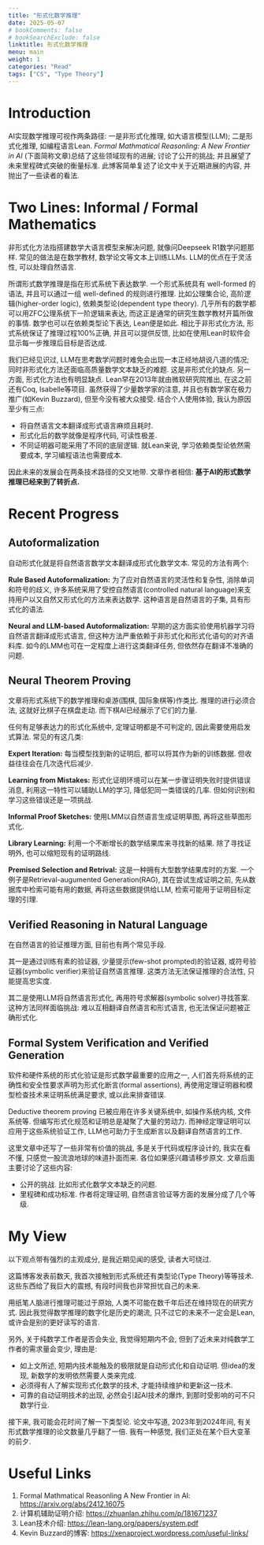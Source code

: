 ```yaml
---
title: "形式化数学推理"
date: 2025-05-07
# bookComments: false
# bookSearchExclude: false
linktitle: 形式化数学推理
menu: main
weight: 1
categories: "Read"
tags: ["CS", "Type Theory"]
---
```


# Introduction
AI实现数学推理可视作两条路径: 一是非形式化推理, 如大语言模型(LLM); 二是形式化推理, 如编程语言Lean. _Formal Mathmatical Reasonling: A New Frontier in AI_ (下面简称文章)总结了这些领域现有的进展; 讨论了公开的挑战; 并且展望了未来里程碑式突破的衡量标准. 此博客简单复述了论文中关于近期进展的内容, 并抛出了一些读者的看法.

# Two Lines: Informal / Formal Mathematics
非形式化方法指搭建数学大语言模型来解决问题, 就像问Deepseek R1数学问题那样. 常见的做法是在数学教材, 数学论文等文本上训练LLMs. LLM的优点在于灵活性, 可以处理自然语言.

所谓形式数学推理是指在形式系统下表达数学. 一个形式系统具有 well-formed 的语法, 并且可以通过一组 well-defined 的规则进行推理. 比如公理集合论, 高阶逻辑(higher-order logic), 依赖类型论(dependent type theory). 几乎所有的数学都可以用ZFC公理系统下一阶逻辑来表达, 而这正是通常的研究生数学教材开篇所做的事情. 数学也可以在依赖类型论下表达, Lean便是如此. 相比于非形式化方法, 形式系统保证了推理过程100%正确, 并且可以提供反馈, 比如在使用Lean时软件会显示每一步推理后目标是否达成. 

我们已经见识过, LLM在思考数学问题时难免会出现一本正经地胡说八道的情况; 同时非形式化方法还面临高质量数学文本缺乏的难题. 这是非形式化的缺点. 另一方面, 形式化方法也有明显缺点. Lean早在2013年就由微软研究院推出, 在这之前还有Coq, Isabelle等项目. 虽然获得了少量数学家的注意, 并且也有数学家在极力推广(如Kevin Buzzard), 但至今没有被大众接受. 结合个人使用体验, 我认为原因至少有三点:

- 将自然语言文本翻译成形式语言麻烦且耗时.
- 形式化后的数学就像是程序代码, 可读性极差.
- 不同证明器可能采用了不同的底层逻辑. 就Lean来说, 学习依赖类型论依然需要成本, 学习编程语法也需要成本.

因此未来的发展会在两条技术路径的交叉地带. 文章作者相信: __基于AI的形式数学推理已经来到了转折点.__

# Recent Progress

## Autoformalization

自动形式化就是将自然语言数学文本翻译成形式化数学文本. 常见的方法有两个:

__Rule Based Autoformalization:__ 为了应对自然语言的灵活性和复杂性, 消除单词和符号的歧义, 许多系统采用了受控自然语言(controlled natural language)来支持用户以又自然又形式化的方法来表达数学. 这种语言是自然语言的子集, 具有形式化的语法. 

__Neural and LLM-based Autoformalization:__ 早期的这方面实验使用机器学习将自然语言翻译成形式语言, 但这种方法严重依赖于非形式化和形式化语句的对齐语料库. 如今的LMM也可在一定程度上进行这类翻译任务, 但依然存在翻译不准确的问题.

## Neural Theorem Proving

文章将形式系统下的数学推理和桌游(围棋, 国际象棋等)作类比. 推理的进行必须合法, 这就好比棋子在棋盘走动. 而下棋AI已经展示了它们的力量. 

任何有足够表达力的形式化系统中, 定理证明都是不可判定的, 因此需要使用启发式算法. 常见的有这几类:

__Expert Iteration:__ 每当模型找到新的证明后, 都可以将其作为新的训练数据. 但收益往往会在几次迭代后减少.

__Learning from Mistakes:__ 形式化证明环境可以在某一步骤证明失败时提供错误消息, 利用这一特性可以辅助LLM的学习, 降低犯同一类错误的几率. 但如何识别和学习这些错误还是一项挑战.

__Informal Proof Sketches:__ 使用LMM以自然语言生成证明草图, 再将这些草图形式化. 

__Library Learning:__ 利用一个不断增长的数学结果库来寻找新的结果. 除了寻找证明外, 也可以缩短现有的证明路线.

__Premised Selection and Retrival:__ 这是一种拥有大型数学结果库时的方案. 一个例子是Retrieval-augumented Generation(RAG), 其在尝试生成证明之前, 先从数据库中检索可能有用的数据, 再将这些数据提供给LLM, 检索可能用于证明目标定理的引理.

## Verified Reasoning in Natural Language

在自然语言的验证推理方面, 目前也有两个常见手段. 

其一是通过训练有素的验证器, 少量提示(few-shot prompted)的验证器, 或符号验证器(symbolic verifier)来验证自然语言推理. 这类方法无法保证推理的合法性, 只能提高忠实度.

其二是使用LLM将自然语言形式化, 再用符号求解器(symbolic solver)寻找答案. 这种方法同样面临挑战: 难以互相翻译自然语言和形式语言, 也无法保证问题被正确形式化.

## Formal System Verification and Verified Generation

软件和硬件系统的形式化验证是形式数学最重要的应用之一, 人们首先将系统的正确性和安全性要求声明为形式化断言(formal assertions), 再使用定理证明器和模型检查技术来证明系统满足要求, 或以此来排查错误.

Deductive theorem proving 已被应用在许多关键系统中, 如操作系统内核, 文件系统等. 但编写形式化规范和证明总是凝聚了大量的劳动力. 而神经定理证明可以应用于这些系统验证工作, LLM也可助力于生成断言以及翻译自然语言的工作.

这里文章中还写了一些非常有价值的挑战, 多是关于代码或程序设计的, 我实在看不懂, 只感觉一股流浪地球的味道扑面而来. 各位如果感兴趣请移步原文. 文章后面主要讨论了这些内容:

- 公开的挑战. 比如形式化数学文本缺乏的问题.
- 里程碑和成功标准. 作者将定理证明, 自然语言验证等方面的发展分成了几个等级.



# My View

以下观点带有强烈的主观成分, 是我近期见闻的感受, 读者大可绕过. 

这篇博客发表前数天, 我首次接触到形式系统还有类型论(Type Theory)等等技术. 这些东西给了我巨大的震撼, 有段时间我也非常担忧自己的未来.

<!--
数学是一个诞生于人类自然语言的事物, 数学的运转依赖于符号学系统本身的运转. 似乎很多人认为数学符号脱离于自然语言, 还认为公式反映了宇宙的本质. 其实不然. 所有的数学符号都可完全展开为自然语言来描述, 为了感觉到这一点, 不妨从头开始翻阅一本数学书, 然后去解释书中出现的任何符号. 数学公式和现实有对应, 并不是数学描述了宇宙的本质, 而是你我口中的宇宙也是被自然语言构建起来的. 语言, 构成了我们理性认识的全部. 数学是自然语言的子集, 数学的有效来源于明确的推理规则.

我从很久前就开始思考, 有没有可能能将数学全部规范化, 数字化, 让其能像程序一样运行. 比如当我给定了所需公理, 程序能自动根据我给出的条件, 计算出所有可行的结果. 直到我遇到Lean, 形式化数学, 我发现这已经非常接近我的幻想. 不过现有的技术无法实现略微复杂的自动证明. 有一个瞬间我觉得自己看到了数学的未来, 于是才开始搜索相关论文, 最后产生了这篇博客.
-->

用纸笔人脑进行推理可能过于原始, 人类不可能在数千年后还在维持现在的研究方式. 因此我觉得数学推理的数字化是历史的潮流, 只不过它的未来不一定会是Lean, 或许会是别的更好读写的语言. 

另外, 关于纯数学工作者是否会失业, 我觉得短期内不会, 但到了近未来对纯数学工作者的需求量会变少, 理由是:

- 如上文所述, 短期内技术能触及的极限就是自动形式化和自动证明. 但idea的发现, 新数学的发明依然需要人类来完成. 
- 必须得有人了解实现形式化数学的技术, 才能持续维护和更新这一技术.
- 可靠的自动证明技术的出现, 必然会引起AI技术的爆炸, 到那时受影响的可不只数学行业.

接下来, 我可能会花时间了解一下类型论. 论文中写道, 2023年到2024年间, 有关形式数学推理的论文数量几乎翻了一倍. 我有一种感觉, 我们正处在某个巨大变革的前夕.



# Useful Links
1. Formal Mathmatical Reasonling A New Frontier in AI: https://arxiv.org/abs/2412.16075
2. 计算机辅助证明介绍: https://zhuanlan.zhihu.com/p/181671237
3. Lean技术介绍: https://lean-lang.org/papers/system.pdf
4. Kevin Buzzard的博客: https://xenaproject.wordpress.com/useful-links/
